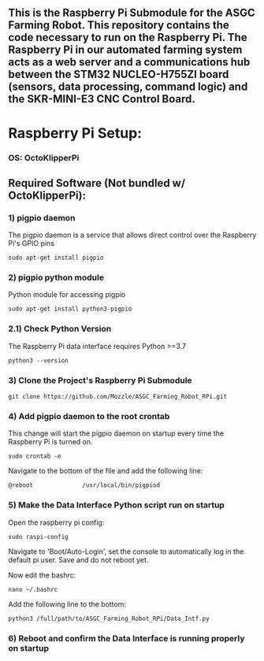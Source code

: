 ## This is the Raspberry Pi Submodule for the ASGC Farming Robot. This repository contains the code necessary to run on the Raspberry Pi. The Raspberry Pi in our automated farming system acts as a web server and a communications hub between the STM32 NUCLEO-H755ZI board (sensors, data processing, command logic) and the SKR-MINI-E3 CNC Control Board.

# Raspberry Pi Setup:

### **OS: OctoKlipperPi**

## Required Software (Not bundled w/ OctoKlipperPi):

### **1) pigpio daemon** 
The pigpio daemon is a service that allows direct control over the Raspberry Pi's GPIO pins
```
sudo apt-get install pigpio
```

### **2) pigpio python module**
Python module for accessing pigpio
```
sudo apt-get install python3-pigpio
```

### **2.1) Check Python Version**
The Raspberry Pi data interface requires Python >=3.7
```
python3 --version
```

### **3) Clone the Project's Raspberry Pi Submodule**
```
git clone https://github.com/Mozzle/ASGC_Farming_Robot_RPi.git
```

### **4) Add pigpio daemon to the root crontab**
This change will start the pigpio daemon on startup every time the Raspberry Pi is turned on.

```
sudo crontab -e
```
Navigate to the bottom of the file and add the following line:
```
@reboot              /usr/local/bin/pigpiod
```

### **5) Make the Data Interface Python script run on startup**
Open the raspberry pi config:
```
sudo raspi-config
```

Navigate to 'Boot/Auto-Login', set the console to automatically log in the default pi user. Save and do not reboot yet.

Now edit the bashrc:
```
nano ~/.bashrc
```
Add the following line to the bottom:
```
python3 /full/path/to/ASGC_Farming_Robot_RPi/Data_Intf.py
```

### **6) Reboot and confirm the Data Interface is running properly on startup**